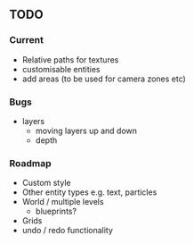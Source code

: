 
## TODO

### Current
- Relative paths for textures
- customisable entities
- add areas (to be used for camera zones etc)

### Bugs
- layers
  - moving layers up and down
  - depth

### Roadmap
- Custom style
- Other entity types e.g. text, particles
- World / multiple levels
  - blueprints?
- Grids
- undo / redo functionality
